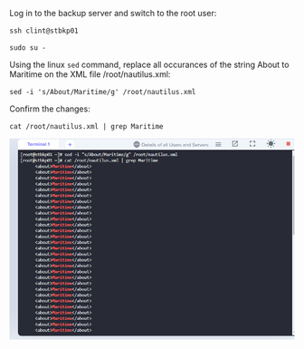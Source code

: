 Log in to the backup server and switch to the root user:  
``` 
ssh clint@stbkp01 
```  
``` 
sudo su - 
```   

Using the linux ``` sed ``` command, replace all occurances of the string About to Maritime on the XML file /root/nautilus.xml:  

``` 
sed -i 's/About/Maritime/g' /root/nautilus.xml 
```  

Confirm the changes:  
```
cat /root/nautilus.xml | grep Maritime 
```
![image](/images/snap.PNG)
